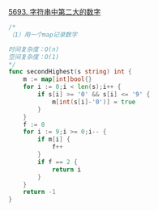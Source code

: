 [5693. 字符串中第二大的数字](https://leetcode-cn.com/problems/second-largest-digit-in-a-string/)
```go
/*
（1）用一个map记录数字

时间复杂度：O(n)
空间复杂度：O(1)
*/
func secondHighest(s string) int {
    m := map[int]bool{}
    for i := 0;i < len(s);i++ {
        if s[i] >= '0' && s[i] <= '9' {
            m[int(s[i]-'0')] = true
        }
    }
    f := 0
    for i := 9;i >= 0;i-- {
        if m[i] {
            f++
        }
        if f == 2 {
            return i
        }
    }
    return -1
}
```